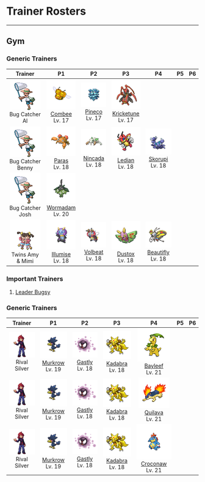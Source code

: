 # Trainer Rosters

---

## Gym


### Generic Trainers

| Trainer | P1 | P2 | P3 | P4 | P5 | P6 |
|:-------:|:--:|:--:|:--:|:--:|:--:|:--:|
| ![Bug Catcher Al](../../assets/trainers/bug_catcher.png "Bug Catcher Al")<br>Bug Catcher Al | ![Combee](../../assets/sprites/combee/front.gif "Combee")<br>[Combee](../../pokemon/combee.md/)<br>Lv. 17 | ![Pineco](../../assets/sprites/pineco/front.gif "Pineco")<br>[Pineco](../../pokemon/pineco.md/)<br>Lv. 17 | ![Kricketune](../../assets/sprites/kricketune/front.gif "Kricketune")<br>[Kricketune](../../pokemon/kricketune.md/)<br>Lv. 17 |
| ![Bug Catcher Benny](../../assets/trainers/bug_catcher.png "Bug Catcher Benny")<br>Bug Catcher Benny | ![Paras](../../assets/sprites/paras/front.gif "Paras")<br>[Paras](../../pokemon/paras.md/)<br>Lv. 18 | ![Nincada](../../assets/sprites/nincada/front.gif "Nincada")<br>[Nincada](../../pokemon/nincada.md/)<br>Lv. 18 | ![Ledian](../../assets/sprites/ledian/front.gif "Ledian")<br>[Ledian](../../pokemon/ledian.md/)<br>Lv. 18 | ![Skorupi](../../assets/sprites/skorupi/front.gif "Skorupi")<br>[Skorupi](../../pokemon/skorupi.md/)<br>Lv. 18 |
| ![Bug Catcher Josh](../../assets/trainers/bug_catcher.png "Bug Catcher Josh")<br>Bug Catcher Josh | ![Wormadam](../../assets/sprites/wormadam-plant/front.gif "Wormadam")<br>[Wormadam](../../pokemon/wormadam-plant.md/)<br>Lv. 20 |
| ![Twins Amy & Mimi](../../assets/trainers/twins.png "Twins Amy & Mimi")<br>Twins Amy & Mimi | ![Illumise](../../assets/sprites/illumise/front.gif "Illumise")<br>[Illumise](../../pokemon/illumise.md/)<br>Lv. 18 | ![Volbeat](../../assets/sprites/volbeat/front.gif "Volbeat")<br>[Volbeat](../../pokemon/volbeat.md/)<br>Lv. 18 | ![Dustox](../../assets/sprites/dustox/front.gif "Dustox")<br>[Dustox](../../pokemon/dustox.md/)<br>Lv. 18 | ![Beautifly](../../assets/sprites/beautifly/front.gif "Beautifly")<br>[Beautifly](../../pokemon/beautifly.md/)<br>Lv. 18 |


### Important Trainers

1. [Leader Bugsy](important_trainers.md#leader-bugsy)

### Generic Trainers

| Trainer | P1 | P2 | P3 | P4 | P5 | P6 |
|:-------:|:--:|:--:|:--:|:--:|:--:|:--:|
| ![Rival Silver](../../assets/important_trainers/silver.png "Rival Silver")<br>Rival Silver | ![Murkrow](../../assets/sprites/murkrow/front.gif "Murkrow")<br>[Murkrow](../../pokemon/murkrow.md/)<br>Lv. 19 | ![Gastly](../../assets/sprites/gastly/front.gif "Gastly")<br>[Gastly](../../pokemon/gastly.md/)<br>Lv. 18 | ![Kadabra](../../assets/sprites/kadabra/front.gif "Kadabra")<br>[Kadabra](../../pokemon/kadabra.md/)<br>Lv. 18 | ![Bayleef](../../assets/sprites/bayleef/front.gif "Bayleef")<br>[Bayleef](../../pokemon/bayleef.md/)<br>Lv. 21 |
| ![Rival Silver](../../assets/important_trainers/silver.png "Rival Silver")<br>Rival Silver | ![Murkrow](../../assets/sprites/murkrow/front.gif "Murkrow")<br>[Murkrow](../../pokemon/murkrow.md/)<br>Lv. 19 | ![Gastly](../../assets/sprites/gastly/front.gif "Gastly")<br>[Gastly](../../pokemon/gastly.md/)<br>Lv. 18 | ![Kadabra](../../assets/sprites/kadabra/front.gif "Kadabra")<br>[Kadabra](../../pokemon/kadabra.md/)<br>Lv. 18 | ![Quilava](../../assets/sprites/quilava/front.gif "Quilava")<br>[Quilava](../../pokemon/quilava.md/)<br>Lv. 21 |
| ![Rival Silver](../../assets/important_trainers/silver.png "Rival Silver")<br>Rival Silver | ![Murkrow](../../assets/sprites/murkrow/front.gif "Murkrow")<br>[Murkrow](../../pokemon/murkrow.md/)<br>Lv. 19 | ![Gastly](../../assets/sprites/gastly/front.gif "Gastly")<br>[Gastly](../../pokemon/gastly.md/)<br>Lv. 18 | ![Kadabra](../../assets/sprites/kadabra/front.gif "Kadabra")<br>[Kadabra](../../pokemon/kadabra.md/)<br>Lv. 18 | ![Croconaw](../../assets/sprites/croconaw/front.gif "Croconaw")<br>[Croconaw](../../pokemon/croconaw.md/)<br>Lv. 21 |

